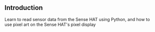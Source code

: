 ## Introduction

Learn to read sensor data from the Sense HAT using Python, and how to use pixel art on the Sense HAT's pixel display